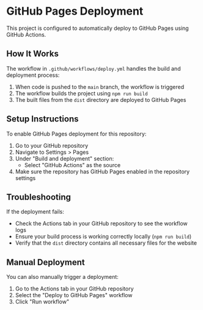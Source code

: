 # GitHub Pages Deployment

This project is configured to automatically deploy to GitHub Pages using GitHub Actions.

## How It Works

The workflow in `.github/workflows/deploy.yml` handles the build and deployment process:

1. When code is pushed to the `main` branch, the workflow is triggered
2. The workflow builds the project using `npm run build`
3. The built files from the `dist` directory are deployed to GitHub Pages

## Setup Instructions

To enable GitHub Pages deployment for this repository:

1. Go to your GitHub repository
2. Navigate to Settings > Pages
3. Under "Build and deployment" section:
   - Select "GitHub Actions" as the source
4. Make sure the repository has GitHub Pages enabled in the repository settings

## Troubleshooting

If the deployment fails:
- Check the Actions tab in your GitHub repository to see the workflow logs
- Ensure your build process is working correctly locally (`npm run build`)
- Verify that the `dist` directory contains all necessary files for the website

## Manual Deployment

You can also manually trigger a deployment:
1. Go to the Actions tab in your GitHub repository
2. Select the "Deploy to GitHub Pages" workflow
3. Click "Run workflow"
